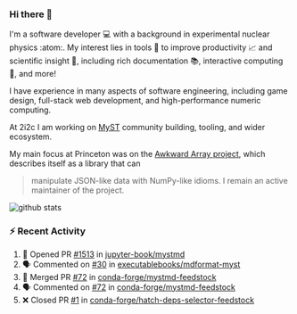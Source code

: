 ### Hi there 👋 

I'm a software developer 💻 with a background in experimental nuclear physics :atom:. My interest lies in tools :wrench: to improve productivity :chart_with_upwards_trend: and scientific insight :telescope:, including rich documentation 📚, interactive computing 🧮, and more! 

I have experience in many aspects of software engineering, including game design, full-stack web development, and high-performance numeric computing. 

At 2i2c I am working on [MyST](https://github.com/jupyter-book/mystmd) community building, tooling, and wider ecosystem. 

My main focus at Princeton was on the [Awkward Array project](awkward-array.org/), which describes itself as a library that can 
> manipulate JSON-like data with NumPy-like idioms. I remain an active maintainer of the project. 

![github stats](https://github-readme-stats.vercel.app/api?username=agoose77&show_icons=true&hide_rank=true&hide_title=true&bg_color=30,e76445,904e95&text_color=efe3ec&icon_color=efe3ec)
<!--
**agoose77/agoose77** is a ✨ _special_ ✨ repository because its `README.md` (this file) appears on your GitHub profile.

Here are some ideas to get you started:

- 🔭 I’m currently working on ...
- 🌱 I’m currently learning ...
- 👯 I’m looking to collaborate on ...
- 🤔 I’m looking for help with ...
- 💬 Ask me about ...
- 📫 How to reach me: ...
- 😄 Pronouns: ...
- ⚡ Fun fact: ...
-->

### :zap: Recent Activity

<!--START_SECTION:activity-->
1. 💪 Opened PR [#1513](https://github.com/jupyter-book/mystmd/pull/1513) in [jupyter-book/mystmd](https://github.com/jupyter-book/mystmd)
2. 🗣 Commented on [#30](https://github.com/executablebooks/mdformat-myst/issues/30#issuecomment-2328994849) in [executablebooks/mdformat-myst](https://github.com/executablebooks/mdformat-myst)
3. 🎉 Merged PR [#72](https://github.com/conda-forge/mystmd-feedstock/pull/72) in [conda-forge/mystmd-feedstock](https://github.com/conda-forge/mystmd-feedstock)
4. 🗣 Commented on [#72](https://github.com/conda-forge/mystmd-feedstock/pull/72#issuecomment-2328889482) in [conda-forge/mystmd-feedstock](https://github.com/conda-forge/mystmd-feedstock)
5. ❌ Closed PR [#1](https://github.com/conda-forge/hatch-deps-selector-feedstock/pull/1) in [conda-forge/hatch-deps-selector-feedstock](https://github.com/conda-forge/hatch-deps-selector-feedstock)
<!--END_SECTION:activity-->
